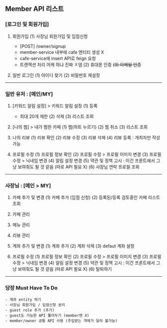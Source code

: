 ## Member API 리스트

### [로그인 및 회원가입]
1. 회원가입
   (1) 사장님 회원가입 및 입점신청
   - [POST] /owner/signup
   - member-service 내부에 cafe 엔티티 생성 X
   - cafe-service에 insert API로 feign 요청
   - 트랜잭션 처리 어케 하냐 진짜 ㅈ댐
     (2) 휴대폰 인증
     ~~(3) 이메일 인증~~

2. 일반 로그인
   (1) 아이디 찾기
   (2) 비밀번호 재설정

----------------------------------------------------------------
### 일반 유저 : [메인/MY]
1. [키워드 알림 설정] > 키워드 알림 설정
  (1) 등록
   - 최대 20개 제한
  (2) 삭제
  (3) 리스트 조회

2. [나의 찜] > 내가 찜한 카페
   (1) 찜(하트 누르기)
   (2) 찜 취소
   (3) 리스트 조회

3. 나의 리뷰
   (1) 리뷰 확인
   (2) 리뷰 수정
   (3) 리뷰 삭제
   (4) 리뷰 등록 : 개최자만 작성 가능

4. 프로필 수정
   (1) 프로필 정보 확인
   (2) 프로필 수정 > 프로필 이미지 변경
   (3) 프로필 수정 > 닉네임 변경
   (4) 알림 설정 변경
   (5) 약관 및 정책 고시 : 이건 프론트에서 그냥 보여줘도 될 것 같음 (따로 API 필요 X)
   (6) 사장님 연락 프로필 조회
----------------------------------------------------------------
### 사장님 : [메인 > MY]
1. 카페 추가 및 변경
   (1) 카페 추가 (입점 신청)
   (2) 등록된/등록 검토중인 카페 리스트 조회

2. 카페 관리
3. 메뉴 관리
4. 리뷰 관리
5. 계좌 추가 및 변경
   (1) 계좌 추가
   (2) 계좌 삭제
   (3) defaut 계좌 설정

6. 프로필 수정
   (1) 프로필 정보 확인
   (2) 프로필 수정 > 프로필 이미지 변경
   (3) 프로필 수정 > 닉네임 변경
   (4) 알림 설정 변경
   (5) 약관 및 정책 고시 : 이건 프론트에서 그냥 보여줘도 될 것 같음 (따로 API 필요 X)
   (6) 탈퇴하기

----------------------------------------------------------------
### 당장 Must Have To Do
```angular2html
- 계좌 entity 파기
- 사장님 회원가입 / 입점신청 분리                           
- guest role 추가 (추가)
- guest도 가능한 API 뚫어두기 (member엔 X)
- member/owner 공통 API 사용 (주입받는 객체가 달라 불가능)
```
